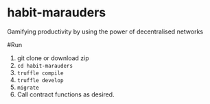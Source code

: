 # habit-marauders
Gamifying productivity by using the power of decentralised networks

#Run
1. git clone or download zip
2. `cd habit-marauders`
3. `truffle compile`
4. `truffle develop`
5. `migrate`
6. Call contract functions as desired.
